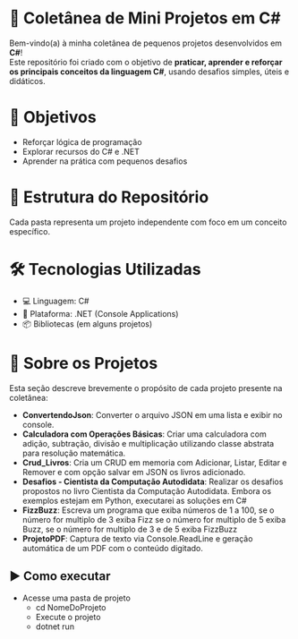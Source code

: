 # 🧩 Coletânea de Mini Projetos em C#
Bem-vindo(a) à minha coletânea de pequenos projetos desenvolvidos em **C#**!  
Este repositório foi criado com o objetivo de **praticar, aprender e reforçar os principais conceitos da linguagem C#**, usando desafios simples, úteis e didáticos.


# 🚀 Objetivos
- Reforçar lógica de programação
- Explorar recursos do C# e .NET
- Aprender na prática com pequenos desafios


# 📁 Estrutura do Repositório
Cada pasta representa um projeto independente com foco em um conceito específico. 


# 🛠 Tecnologias Utilizadas
- 💻 Linguagem: C#
- 🧰 Plataforma: .NET (Console Applications)
- 📦 Bibliotecas (em alguns projetos)


# 📌 Sobre os Projetos
Esta seção descreve brevemente o propósito de cada projeto presente na coletânea:
- **ConvertendoJson**: Converter o arquivo JSON em uma lista e exibir no console.
- **Calculadora com Operações Básicas**: Criar uma calculadora com adição, subtração, divisão e multiplicação utilizando classe abstrata para resolução matemática.
- **Crud_Livros**: Cria um CRUD em memoria com Adicionar, Listar, Editar e Remover e com opção salvar em JSON os livros adicionado.
- **Desafios - Cientista da Computação Autodidata**: Realizar os desafios propostos no livro Cientista da Computação Autodidata. Embora os exemplos estejam em Python, executarei as soluções em C#
- **FizzBuzz**:   Escreva um programa que exiba números de 1 a 100, se o número for multiplo de 3 exiba Fizz se o número for multiplo de 5 exiba Buzz, se o número for multiplo de 3 e de 5 exiba FizzBuzz
- **ProjetoPDF**: Captura de texto via Console.ReadLine e geração automática de um PDF com o conteúdo digitado.


 ## ▶️ Como executar
 - Acesse uma pasta de projeto
   - cd NomeDoProjeto
   - Execute o projeto
   - dotnet run











